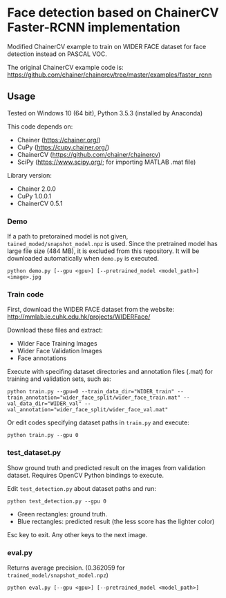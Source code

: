 # Face detection based on ChainerCV Faster-RCNN implementation

Modified ChainerCV example to train on WIDER FACE dataset for face detection instead on PASCAL VOC.

The original ChainerCV example code is: 
https://github.com/chainer/chainercv/tree/master/examples/faster_rcnn

## Usage
Tested on Windows 10 (64 bit), Python 3.5.3 (installed by Anaconda)

This code depends on:
- Chainer (https://chainer.org/)
- CuPy (https://cupy.chainer.org/)
- ChainerCV (https://github.com/chainer/chainercv)
- SciPy (https://www.scipy.org/; for importing MATLAB .mat file)

Library version: 
- Chainer 2.0.0
- CuPy 1.0.0.1
- ChainerCV 0.5.1

### Demo
If a path to pretorained model is not given, `tained_moded/snapshot_model.npz` is used.
Since the pretrained model has large file size (484 MB), it is excluded from this repository. It will be downloaded automatically when  `demo.py` is executed.

    python demo.py [--gpu <gpu>] [--pretrained_model <model_path>] <image>.jpg

### Train code
First, download the WIDER FACE dataset from the website: http://mmlab.ie.cuhk.edu.hk/projects/WIDERFace/ 

Download these files and extract:
- Wider Face Training Images
- Wider Face Validation Images
- Face annotations

Execute with specifing dataset directories and annotation files (.mat) for training and validation sets, such as:

    python train.py --gpu=0 --train_data_dir="WIDER_train" --train_annotation="wider_face_split/wider_face_train.mat" --val_data_dir="WIDER_val" --val_annotation="wider_face_split/wider_face_val.mat"

Or edit codes specifying dataset paths in `train.py` and execute:

    python train.py --gpu 0

### test_dataset.py
Show ground truth and predicted result on the images from validation dataset.
Requires OpenCV Python bindings to execute.

Edit `test_detection.py` about dataset paths and run:

    python test_detection.py --gpu 0

- Green rectangles: ground truth.
- Blue rectangles: predicted result (the less score has the lighter color)

Esc key to exit. Any other keys to the next image.

### eval.py
Returns average precision. (0.362059 for `trained_model/snapshot_model.npz`)

    python eval.py [--gpu <gpu>] [--pretrained_model <model_path>]


